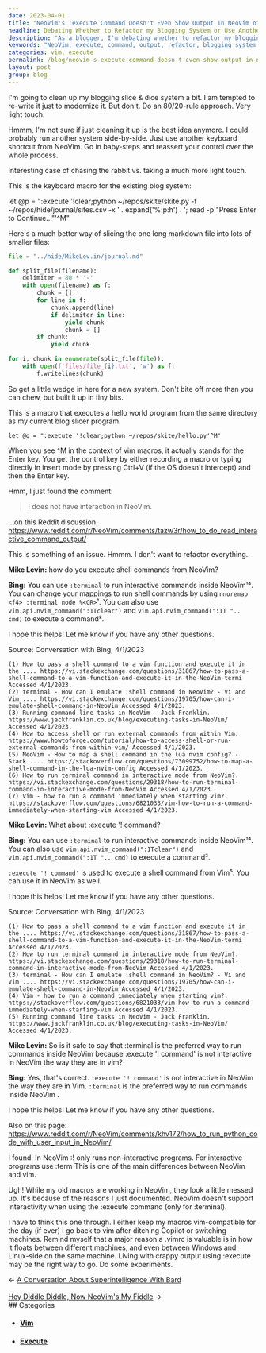 ```yaml
---
date: 2023-04-01
title: "NeoVim's :execute Command Doesn't Even Show Output In NeoVim of ^M's"
headline: Debating Whether to Refactor my Blogging System or Use Another Keyboard Shortcut from NeoVim
description: "As a blogger, I'm debating whether to refactor my blogging system or to just use another keyboard shortcut from NeoVim. I asked Bing how to execute shell commands from NeoVim and found out that the :execute command doesn't even show output. Bing suggested using the `:terminal` command, mapping it to a keyboard shortcut, or using `vim.api.nvim_command` to execute a command. After realizing that this means my old macros look a little messed up"
keywords: "NeoVim, execute, command, output, refactor, blogging system, keyboard shortcut, :terminal, :execute, :terminal, `vim.api.nvim_command`, macros, Vim-compatible, crappy output"
categories: vim, execute
permalink: /blog/neovim-s-execute-command-doesn-t-even-show-output-in-neovim-of-m-s/
layout: post
group: blog
---
```



I'm going to clean up my blogging slice & dice system a bit. I am tempted to
re-write it just to modernize it. But don't. Do an 80/20-rule approach. Very
light touch.

Hmmm, I'm not sure if just cleaning it up is the best idea anymore. I could
probably run another system side-by-side. Just use another keyboard shortcut
from NeoVim. Go in baby-steps and reassert your control over the whole process.

Interesting case of chasing the rabbit vs. taking a much more light touch.

This is the keyboard macro for the existing blog system:

let @p = ":execute '!clear;python ~/repos/skite/skite.py -f ~/repos/hide/journal/sites.csv -x ' . expand('%:p:h') . '; read -p \"Press Enter to Continue...\"'^M"

Here's a much better way of slicing the one long markdown file into lots of
smaller files:

```python
file = "../hide/MikeLev.in/journal.md"

def split_file(filename):
    delimiter = 80 * '-'
    with open(filename) as f:
        chunk = []
        for line in f:
            chunk.append(line)
            if delimiter in line:
                yield chunk
                chunk = []
        if chunk:
            yield chunk

for i, chunk in enumerate(split_file(file)):
    with open(f'files/file_{i}.txt', 'w') as f:
        f.writelines(chunk)
```

So get a little wedge in here for a new system. Don't bite off more than you
can chew, but built it up in tiny bits.

This is a macro that executes a hello world program from the same directory as
my current blog slicer program.

    let @q = ":execute '!clear;python ~/repos/skite/hello.py'^M"

When you see ^M in the context of vim macros, it actually stands for the Enter
key. You get the control key by either recording a macro or typing directly in
insert mode by pressing Ctrl+V (if the OS doesn't intercept) and then the Enter
key.

Hmm, I just found the comment:

> ! does not have interaction in NeoVim.

...on this Reddit discussion. https://www.reddit.com/r/NeoVim/comments/tazw3r/how_to_do_read_interactive_command_output/

This is something of an issue. Hmmm. I don't want to refactor everything.

**Mike Levin:** how do you execute shell commands from NeoVim?

**Bing:** You can use `:terminal` to run interactive commands inside NeoVim¹⁴. You can change your mappings to run shell commands by using `nnoremap <f4> :terminal node %<CR>`¹. You can also use `vim.api.nvim_command(":1Tclear")` and `vim.api.nvim_command(":1T ".. cmd)` to execute a command².

I hope this helps! Let me know if you have any other questions.

Source: Conversation with Bing, 4/1/2023

    (1) How to pass a shell command to a vim function and execute it in the .... https://vi.stackexchange.com/questions/31867/how-to-pass-a-shell-command-to-a-vim-function-and-execute-it-in-the-NeoVim-termi Accessed 4/1/2023.
    (2) terminal - How can I emulate :shell command in NeoVim? - Vi and Vim .... https://vi.stackexchange.com/questions/19705/how-can-i-emulate-shell-command-in-NeoVim Accessed 4/1/2023.
    (3) Running command line tasks in NeoVim - Jack Franklin. https://www.jackfranklin.co.uk/blog/executing-tasks-in-NeoVim/ Accessed 4/1/2023.
    (4) How to access shell or run external commands from within Vim. https://www.howtoforge.com/tutorial/how-to-access-shell-or-run-external-commands-from-within-vim/ Accessed 4/1/2023.
    (5) NeoVim - How to map a shell command in the lua nvim config? - Stack .... https://stackoverflow.com/questions/73099752/how-to-map-a-shell-command-in-the-lua-nvim-config Accessed 4/1/2023.
    (6) How to run terminal command in interactive mode from NeoVim?. https://vi.stackexchange.com/questions/29318/how-to-run-terminal-command-in-interactive-mode-from-NeoVim Accessed 4/1/2023.
    (7) Vim - how to run a command immediately when starting vim?. https://stackoverflow.com/questions/6821033/vim-how-to-run-a-command-immediately-when-starting-vim Accessed 4/1/2023.

**Mike Levin:** What about :execute '! command?

**Bing:** You can use `:terminal` to run interactive commands inside NeoVim¹⁴. You can also use `vim.api.nvim_command(":1Tclear")` and `vim.api.nvim_command(":1T ".. cmd)` to execute a command².

`:execute '! command'` is used to execute a shell command from Vim⁵. You can use it in NeoVim as well.

I hope this helps! Let me know if you have any other questions.

Source: Conversation with Bing, 4/1/2023

    (1) How to pass a shell command to a vim function and execute it in the .... https://vi.stackexchange.com/questions/31867/how-to-pass-a-shell-command-to-a-vim-function-and-execute-it-in-the-NeoVim-termi Accessed 4/1/2023.
    (2) How to run terminal command in interactive mode from NeoVim?. https://vi.stackexchange.com/questions/29318/how-to-run-terminal-command-in-interactive-mode-from-NeoVim Accessed 4/1/2023.
    (3) terminal - How can I emulate :shell command in NeoVim? - Vi and Vim .... https://vi.stackexchange.com/questions/19705/how-can-i-emulate-shell-command-in-NeoVim Accessed 4/1/2023.
    (4) Vim - how to run a command immediately when starting vim?. https://stackoverflow.com/questions/6821033/vim-how-to-run-a-command-immediately-when-starting-vim Accessed 4/1/2023.
    (5) Running command line tasks in NeoVim - Jack Franklin. https://www.jackfranklin.co.uk/blog/executing-tasks-in-NeoVim/ Accessed 4/1/2023.

**Mike Levin:** So is it safe to say that :terminal is the preferred way to run commands inside NeoVim because :execute '! command' is not interactive in NeoVim the way they are in vim?

**Bing:** Yes, that's correct. `:execute '! command'` is not interactive in NeoVim the way they are in Vim. `:terminal` is the preferred way to run commands inside NeoVim .

I hope this helps! Let me know if you have any other questions.

Also on this page: https://www.reddit.com/r/NeoVim/comments/khv172/how_to_run_python_code_with_user_input_in_NeoVim/

I found: In NeoVim :! only runs non-interactive programs. For interactive programs use :term This is one of the main differences between NeoVim and vim.

Ugh! While my old macros are working in NeoVim, they look a little messed up.
It's because of the reasons I just documented. NeoVim doesn't support
interactivity when using the :execute command (only for :terminal).

I have to think this one through. I either keep my macros vim-compatible for
the day (if ever) I go back to vim after ditching Copilot or switching
machines. Remind myself that a major reason a .vimrc is valuable is in how it
floats between different machines, and even between Windows and Linux-side on
the same machine. Living with crappy output using :execute may be the right way
to go. Do some experiments.


<div class="arrow-links"><div class="post-nav-prev"><span class="arrow">&larr;&nbsp;</span><a href="/blog/a-conversation-about-superintelligence-with-bard/">A Conversation About Superintelligence With Bard</a></div> &nbsp; <div class="post-nav-next"><a href="/blog/hey-diddle-diddle-now-neovim-s-my-fiddle/">Hey Diddle Diddle, Now NeoVim's My Fiddle</a><span class="arrow">&nbsp;&rarr;</span></div></div>
## Categories

<ul>
<li><h4><a href='/vim/'>Vim</a></h4></li>
<li><h4><a href='/execute/'>Execute</a></h4></li></ul>